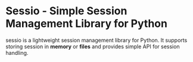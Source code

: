 # **Sessio** - Simple Session Management Library for Python 
sessio is a lightweight session management library for Python.
It supports storing session in **memory** or **files** and provides simple API for session handling.
